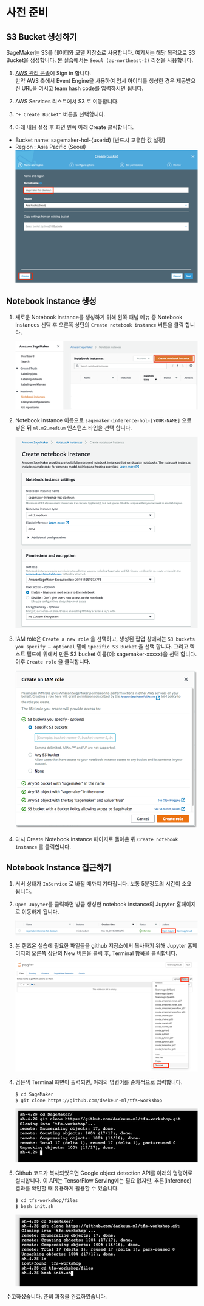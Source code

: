 # 사전 준비

## S3 Bucket 생성하기 

SageMaker는 S3를 데이터와 모델 저장소로 사용합니다. 여기서는 해당 목적으로 S3 Bucket을 생성합니다. 본 실습에서는 `Seoul (ap-northeast-2)` 리전을 사용합니다.<br>

1. [AWS 관리 콘솔](https://console.aws.amazon.com/)에 Sign in 합니다. <br>
    만약 AWS 측에서 Event Engine을 사용하여 임시 아이디를 생성한 경우 제공받으신 URL을 여시고 team hash code를 입력하시면 됩니다.

1. AWS Services 리스트에서 S3 로 이동합니다.
1. `"+ Create Bucket"` 버튼을 선택합니다.
1. 아래 내용 설정 후 화면 왼쪽 아래 Create 클릭합니다.

* Bucket name: sagemaker-hol-{userid}  [반드시 고유한 값 설정] 
* Region : Asia Pacific (Seoul)
    ![001](./images/doc/001.png?classes=border)

## Notebook instance 생성

1. 새로운 Notebook instance를 생성하기 위해 왼쪽 패널 메뉴 중 Notebook Instances 선택 후 오른쪽 상단의 `Create notebook instance` 버튼을 클릭 합니다.

    ![002](./images/doc/002.png?classes=border)

1. Notebook instance 이름으로 `sagemaker-inference-hol-[YOUR-NAME]` 으로 넣은 뒤 `ml.m2.medium` 인스턴스 타입을 선택 합니다. 

    ![003](./images/doc/003.png?classes=border)

1. IAM role은 `Create a new role` 을 선택하고, 생성된 팝업 창에서는 `S3 buckets you specify – optional` 밑에 `Specific S3 Bucket` 을 선택 합니다. 그리고 텍스트 필드에 위에서 만든 S3 bucket 이름(예: sagemaker-xxxxx)을 선택 합니다. 이후 `Create role` 을 클릭합니다.

    ![004](./images/doc/004.png?classes=border)

1. 다시 Create Notebook instance 페이지로 돌아온 뒤 `Create notebook instance` 를 클릭합니다.

## Notebook Instance 접근하기

1. 서버 상태가 `InService` 로 바뀔 때까지 기다립니다. 보통 5분정도의 시간이 소요 됩니다. 
1. `Open Jupyter`를 클릭하면 방금 생성한 notebook instance의 Jupyter 홈페이지로 이동하게 됩니다.

    ![005](./images/doc/005.png?classes=border)
    
1. 본 핸즈온 실습에 필요한 파일들을 github 저장소에서 복사하기 위해 Jupyter 홈페이지의 오른쪽 상단의 New 버튼을 클릭 후, Terminal 항목을 클릭합니다.

    ![006](./images/doc/006.png?classes=border)

1. 검은색 Terminal 화면이 출력되면, 아래의 명령어를 순차적으로 입력합니다.

    ```
    $ cd SageMaker
    $ git clone https://github.com/daekeun-ml/tfs-workshop
    ```
    ![007](./images/doc/007.png?classes=border)

1. Github 코드가 복사되었으면 Google object detection API를 아래의 명령어로 설치합니다. 이 API는 TensorFlow Serving에는 필요 없지만, 추론(inference) 결과를 확인할 때 유용하게 활용할 수 있습니다. 

    ```
    $ cd tfs-workshop/files
    $ bash init.sh
    ```
    ![008](./images/doc/008.png?classes=border)        


수고하셨습니다. 준비 과정을 완료하였습니다.